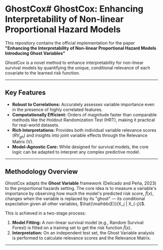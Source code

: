 # GhostCox# GhostCox: Enhancing Interpretability of Non-linear Proportional Hazard Models

This repository contains the official implementation for the paper **"Enhancing the Interpretability of Non-linear Proportional Hazard Models Introducing Ghost Variables"**

GhostCox is a novel method to enhance interpretability for non-linear survival models by quantifying the unique, conditional relevance of each covariate to the learned risk function.

---

## Key Features

-   **Robust to Correlations:** Accurately assesses variable importance even in the presence of highly correlated features.
-   **Computationally Efficient:** Orders of magnitude faster than comparable methods like the Holdout Randomization Test (HRT), making it practical for real-world datasets.
-   **Rich Interpretations:** Provides both individual variable relevance scores ($RV_{gh}$) and insights into joint variable effects through the Relevance Matrix (V).
-   **Model-Agnostic Core:** While designed for survival models, the core logic can be adapted to interpret any complex predictive model.

---

## Methodology Overview

GhostCox adapts the **Ghost Variable** framework (Delicado and Peña, 2023) to the proportional hazards setting. The core idea is to measure a variable's importance by observing how much the model's predicted risk score, $\hat{f}(x)$, changes when the variable is replaced by its "ghost" — its conditional expectation given all other variables, $\hat{\mathbb{E}}(X_j | X_{-j})$.

This is achieved in a two-stage process:
1.  **Model Fitting:** A non-linear survival model (e.g., Random Survival Forest) is fitted on a training set to get the risk function $\hat{f}(x)$.
2.  **Interpretation:** On an independent test set, the Ghost Variable analysis is performed to calculate relevance scores and the Relevance Matrix.

---